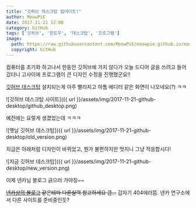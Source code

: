 ```yaml
---
title: "깃허브 데스크탑 업데이트!"
author: MeowPiE
date: 2017-11-21 12:00
category: GitHub
tags: ['깃허브', '윈도우', '데스크탑', '프로그램']
image:
  path: https://raw.githubusercontent.com/MeowPiE/meowpie.github.io/master/assets/img/octocat.png
  copyright: GitHub
---
```


컴퓨터를 초기화 하고나서 한동안 깃허브에 가지 않다가 오늘 드디어 글을 쓰려고 들어갔더니 고사이에 프로그램이 큰 디자인 수정을 진행했군요!!

[깃허브 데스크탑](https://desktop.github.com/) 설치되는게 아주 빨라지고 아톰 에디터 같은 화면이 나오네요(?) ㅋㅋ

![깃허브 데스크탑 사이트]({{ url }}/assets/img/2017-11-21-github-desktop/github_desktop.png)

예전에는 요렇게 생겼었는데 ㅋㅋㅋ

![옛날 깃허브 데스크탑]({{ url }}/assets/img/2017-11-21-github-desktop/old_version.png)

지금은 아래처럼 디자인이 바뀌었고, 뭔가 불편하지만 멋지니 그냥 적응합시다!

![지금 깃허브 데스크탑]({{ url }}/assets/img/2017-11-21-github-desktop/new_version.png)

이제 넨카님 블로그 긁으러 가야징~~

~~[넨카상의 블로그](https://nenkalab.github.io/nenkalab/) 같은테마 다른실력 참고하세요 큼...~~ 갑자기 404에러뜸. 넨카 연구소에서 다른 사이트를 준비중인듯?
